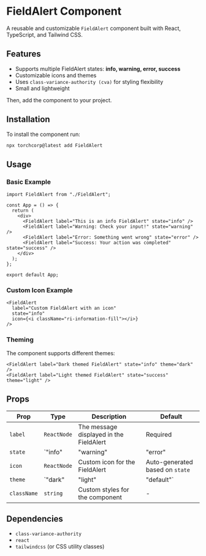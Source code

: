 # FieldAlert Component

A reusable and customizable `FieldAlert` component built with React, TypeScript, and Tailwind CSS.

## Features

- Supports multiple FieldAlert states: **info, warning, error, success**
- Customizable icons and themes
- Uses `class-variance-authority (cva)` for styling flexibility
- Small and lightweight

Then, add the component to your project.

## Installation

To install the component run:

```sh
npx torchcorp@latest add FieldAlert
```

## Usage

### Basic Example

```tsx
import FieldAlert from "./FieldAlert";

const App = () => {
  return (
    <div>
      <FieldAlert label="This is an info FieldAlert" state="info" />
      <FieldAlert label="Warning: Check your input!" state="warning" />
      <FieldAlert label="Error: Something went wrong" state="error" />
      <FieldAlert label="Success: Your action was completed" state="success" />
    </div>
  );
};

export default App;
```

### Custom Icon Example

```tsx
<FieldAlert
  label="Custom FieldAlert with an icon"
  state="info"
  icon={<i className="ri-information-fill"></i>}
/>
```

### Theming

The component supports different themes:

```tsx
<FieldAlert label="Dark themed FieldAlert" state="info" theme="dark" />
<FieldAlert label="Light themed FieldAlert" state="success" theme="light" />
```

## Props

| Prop    | Type                            | Description                                     | Default |
|---------|---------------------------------|-------------------------------------------------|---------|
| `label` | `ReactNode`                     | The message displayed in the FieldAlert              | Required |
| `state` | `"info" | "warning" | "error" | "success"` | Defines the FieldAlert type and styling | `"info"` |
| `icon`  | `ReactNode`                     | Custom icon for the FieldAlert                      | Auto-generated based on `state` |
| `theme` | `"dark" | "light" | "default"`  | Defines the FieldAlert theme                        | `"default"` |
| `className` | `string`                     | Custom styles for the component                | - |

## Dependencies

- `class-variance-authority`
- `react`
- `tailwindcss` (or CSS utility classes)

